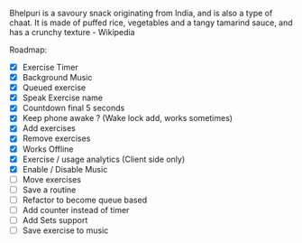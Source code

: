 Bhelpuri is a savoury snack originating from India, and is also a type of chaat. It is made of puffed rice, vegetables and a tangy tamarind sauce, and has a crunchy texture - Wikipedia


Roadmap:
  - [x] Exercise Timer
  - [x] Background Music
  - [x] Queued exercise
  - [x] Speak Exercise name
  - [x] Countdown final 5 seconds
  - [x] Keep phone awake ? (Wake lock add, works sometimes)
  - [x] Add exercises
  - [x] Remove exercises
  - [x] Works Offline
  - [x] Exercise / usage analytics (Client side only)
  - [x] Enable / Disable Music
  - [ ] Move exercises
  - [ ] Save a routine
  - [ ] Refactor to become queue based
  - [ ] Add counter instead of timer
  - [ ] Add Sets support
  - [ ] Save exercise to music
